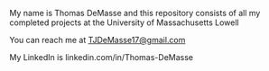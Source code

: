 My name is Thomas DeMasse and this repository consists of all my completed projects at the University of Massachusetts Lowell

You can reach me at TJDeMasse17@gmail.com

My LinkedIn is linkedin.com/in/Thomas-DeMasse
